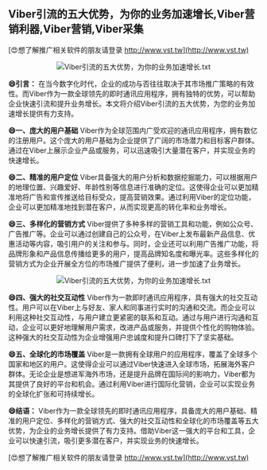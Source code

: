 ## **Viber引流的五大优势，为你的业务加速增长,Viber营销利器,Viber营销,Viber采集**

[😍想了解推广相关软件的朋友请登录 http://www.vst.tw](http://www.vst.tw)

 <center><img src="https://vst.tw/MP4/tuiguang/png/0.png" alt="Viber引流的五大优势，为你的业务加速增长.txt"></center>

**😄引言：**
在当今数字化时代，企业的成功与否往往取决于其市场推广策略的有效性。而Viber作为一款全球领先的即时通讯应用程序，拥有独特的优势，可以帮助企业快速引流和提升业务增长。本文将介绍Viber引流的五大优势，为您的业务加速增长提供有力支持。

**😄一、庞大的用户基础**
Viber作为全球范围内广受欢迎的通讯应用程序，拥有数亿的注册用户。这个庞大的用户基础为企业提供了广阔的市场潜力和目标客户群体。通过在Viber上展示企业产品或服务，可以迅速吸引大量潜在客户，并实现业务的快速增长。

**😄二、精准的用户定位**
Viber具备强大的用户分析和数据挖掘能力，可以根据用户的地理位置、兴趣爱好、年龄性别等信息进行准确的定位。这使得企业可以更加精准地将广告和宣传推送给目标受众，提高营销效果。通过利用Viber的定位功能，企业可以更加精准地找到潜在客户，从而实现更高的转化率和业务增长。

**😄三、多样化的营销方式**
Viber提供了多种多样的营销工具和功能，例如公众号、广告推广等。企业可以通过创建自己的公众号，在Viber上发布最新产品信息、优惠活动等内容，吸引用户的关注和参与。同时，企业还可以利用广告推广功能，将品牌形象和产品信息传播给更多的用户，提高品牌知名度和曝光率。这些多样化的营销方式为企业开展全方位的市场推广提供了便利，进一步加速了业务增长。

 <center><img src="https://vst.tw/MP4/tuiguang/png/0.png" alt="Viber引流的五大优势，为你的业务加速增长.txt"></center>

**😄四、强大的社交互动性**
Viber作为一款即时通讯应用程序，具有强大的社交互动性。用户可以在Viber上与好友、家人和同事进行实时的沟通和交流。而企业可以利用这种社交互动性，与用户建立更紧密的联系和互动。通过与用户进行沟通和互动，企业可以更好地理解用户需求，改进产品或服务，并提供个性化的购物体验。这种强大的社交互动性为企业增强用户忠诚度和提升口碑打下了坚实基础。

**😄五、全球化的市场覆盖**
Viber是一款拥有全球用户的应用程序，覆盖了全球多个国家和地区的用户。这使得企业可以通过Viber快速进入全球市场，拓展海外客户群体。无论企业是想进军海外市场，还是提升品牌在国际间的影响力，Viber都为其提供了良好的平台和机会。通过利用Viber进行国际化营销，企业可以实现业务的全球化扩张和可持续增长。

**😄结语：**
Viber作为一款全球领先的即时通讯应用程序，具备庞大的用户基础、精准的用户定位、多样化的营销方式、强大的社交互动性和全球化的市场覆盖等五大优势，为企业的业务增长提供了有力支持。借助Viber这一强大的平台和工具，企业可以快速引流，吸引更多潜在客户，并实现业务的快速增长。

[😍想了解推广相关软件的朋友请登录 http://www.vst.tw](http://www.vst.tw)



